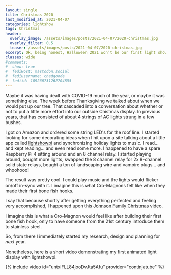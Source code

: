 ```yaml
---
layout: single
title: Christmas 2020
last_modified_at: 2021-04-07
categories: lightshow
tags: Christmas
header:
  overlay_image: /assets/images/posts/2021-04-07/2020-christmas.jpg
  overlay_filter: 0.5
  teaser: /assets/images/posts/2021-04-07/2020-christmas.jpg
excerpt: Ok, being honest, Halloween 2021 won’t be our first light show. I did, in fact, build something that was impressive for what it was.
classes: wide
#comments:
#  show: true
#  fediHost: mastodon.social
#  fediusername: chadgoode
#  fediid: 109266731262704855
---
```


Maybe it was having dealt with COVID-19 much of the year, or maybe it was something else.<!--more--> The week before Thanksgiving we talked about when we would put up our tree. That cascaded into a conversation about whether or not to put a little more effort into our outside Chistmas display. In previous years, that has consisted of about 4 strings of AC lights strung in a few bushes. 

I got on Amazon and ordered some string LED's for the roof line. I started looking for some decorating ideas when I hit upon a site talking about a little app called <a href="https://lightshowpi.org/" target="_new">lightshowpi</a> and synchronizing holiday lights to music. I read... and kept reading... and even read some more. I happened to have a spare Raspberry Pi 4 sitting around and an 8 channel relay. I started playing around, bought more lights, swapped the 8 channel relay for 2x 8-channel solid state relays, bought a ton of landscaping wire and vampire plugs... and whoohooo! 

The result was pretty cool. I could play music and the lights would flicker on/off in-sync with it. I imagine this is what Cro-Magnons felt like when they made their first bone fish hooks.

I say that because shortly after getting everything perfected and feeling very accomplished, I happened upon this <a href="https://www.youtube.com/watch?v=90oZ52M4IC0" target="_new">Johnson Family Christmas</a> video.

I imagine this is what a Cro-Magnon would feel like after building their first bone fish hook, only to have someone from the 21st century introduce them to stainless steel.

So, from there I immediately started my research, design and planning for *next* year. 

Nonetheless, here is a short video demonstrating my first animated light display with lightshowpi.

{% include video id="untxiFLL84jooDvJta5Afu" provider="continjatube" %}